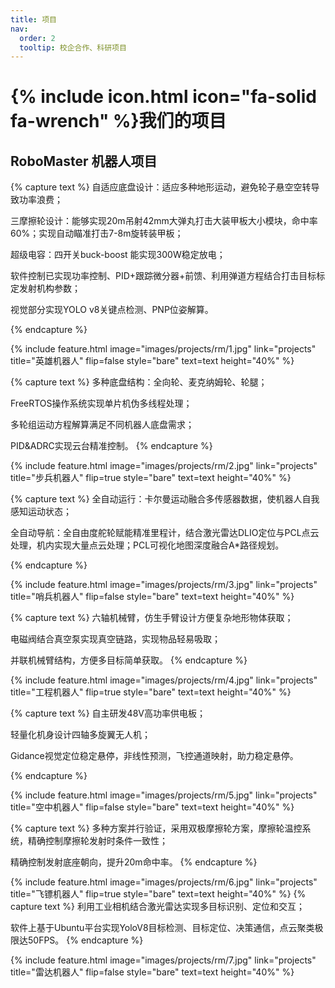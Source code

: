 ```yaml
---
title: 项目
nav:
  order: 2
  tooltip: 校企合作、科研项目
---
```


# {% include icon.html icon="fa-solid fa-wrench" %}我们的项目

## RoboMaster 机器人项目

{% capture text %}
自适应底盘设计：适应多种地形运动，避免轮子悬空空转导致功率浪费；

三摩擦轮设计：能够实现20m吊射42mm大弹丸打击大装甲板大小模块，命中率60%；实现自动瞄准打击7-8m旋转装甲板；

超级电容：四开关buck-boost 能实现300W稳定放电；

软件控制已实现功率控制、PID+跟踪微分器+前馈、利用弹道方程结合打击目标标定发射机构参数；

视觉部分实现YOLO v8关键点检测、PNP位姿解算。

{% endcapture %}

{%
  include feature.html
  image="images/projects/rm/1.jpg"
  link="projects"
  title="英雄机器人"
  flip=false
  style="bare"
  text=text
  height="40%"
%}


{% capture text %}
多种底盘结构：全向轮、麦克纳姆轮、轮腿；

FreeRTOS操作系统实现单片机伪多线程处理；

多轮组运动方程解算满足不同机器人底盘需求；

PID&ADRC实现云台精准控制。
{% endcapture %}

{%
  include feature.html
  image="images/projects/rm/2.jpg"
  link="projects"
  title="步兵机器人"
  flip=true
  style="bare"
  text=text
  height="40%"
%}


{% capture text %}
全自动运行：卡尔曼运动融合多传感器数据，使机器人自我感知运动状态；

全自动导航：全自由度舵轮赋能精准里程计，结合激光雷达DLIO定位与PCL点云处理，机内实现大量点云处理；PCL可视化地图深度融合A*路径规划。

{% endcapture %}

{%
  include feature.html
  image="images/projects/rm/3.jpg"
  link="projects"
  title="哨兵机器人"
  flip=false
  style="bare"
  text=text
  height="40%"
%}

{% capture text %}
六轴机械臂，仿生手臂设计方便复杂地形物体获取；

电磁阀结合真空泵实现真空链路，实现物品轻易吸取；

并联机械臂结构，方便多目标简单获取。
{% endcapture %}

{%
  include feature.html
  image="images/projects/rm/4.jpg"
  link="projects"
  title="工程机器人"
  flip=true
  style="bare"
  text=text
  height="40%"
%}

{% capture text %}
自主研发48V高功率供电板；

轻量化机身设计四轴多旋翼无人机；

Gidance视觉定位稳定悬停，非线性预测，飞控通道映射，助力稳定悬停。

{% endcapture %}

{%
  include feature.html
  image="images/projects/rm/5.jpg"
  link="projects"
  title="空中机器人"
  flip=false
  style="bare"
  text=text
  height="40%"
%}

{% capture text %}
多种方案并行验证，采用双极摩擦轮方案，摩擦轮温控系统，精确控制摩擦轮发射时条件一致性；

精确控制发射底座朝向，提升20m命中率。
{% endcapture %}

{%
  include feature.html
  image="images/projects/rm/6.jpg"
  link="projects"
  title="飞镖机器人"
  flip=true
  style="bare"
  text=text
  height="40%"
%}
{% capture text %}
利用工业相机结合激光雷达实现多目标识别、定位和交互；

软件上基于Ubuntu平台实现YoloV8目标检测、目标定位、决策通信，点云聚类极限达50FPS。
{% endcapture %}

{%
  include feature.html
  image="images/projects/rm/7.jpg"
  link="projects"
  title="雷达机器人"
  flip=false
  style="bare"
  text=text
  height="40%"
%}
